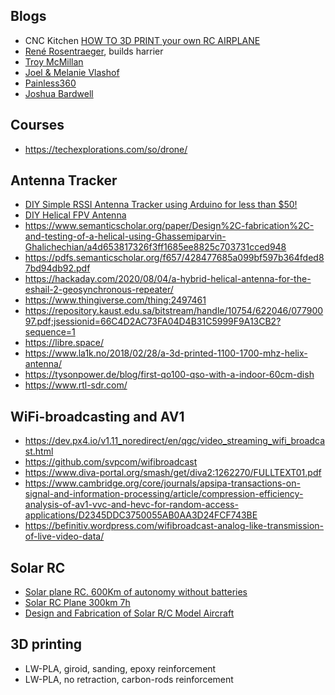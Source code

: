 ## Blogs

- CNC Kitchen [HOW TO 3D PRINT your own RC AIRPLANE](https://www.youtube.com/watch?v=Ztygn--BsjI&list=PLEOQTmIWJ_rnHDVqxPP-GQNJ1UcQ-eF2q&index=7)
- [René Rosentraeger](https://www.youtube.com/channel/UCj6O_mJ5G0JiGLTJUemIO_A), builds harrier
- [Troy McMillan](https://www.youtube.com/c/TroyMcMillan/playlists)
- [Joel & Melanie Vlashof](https://www.youtube.com/c/JoelMelanieVlashof/playlists)
- [Painless360](https://www.youtube.com/c/Painless360/playlists)
- [Joshua Bardwell](https://www.youtube.com/c/JoshuaBardwell)

## Courses

- https://techexplorations.com/so/drone/

## Antenna Tracker

- [DIY Simple RSSI Antenna Tracker using Arduino for less than $50!](https://www.youtube.com/watch?v=GGtqUXKE-ro)
- [DIY Helical FPV Antenna](https://www.youtube.com/watch?v=fS7MKYkKN-A)
- https://www.semanticscholar.org/paper/Design%2C-fabrication%2C-and-testing-of-a-helical-using-Ghassemiparvin-Ghalichechian/a4d653817326f3ff1685ee8825c703731cced948
- https://pdfs.semanticscholar.org/f657/428477685a099bf597b364fded87bd94db92.pdf
- https://hackaday.com/2020/08/04/a-hybrid-helical-antenna-for-the-eshail-2-geosynchronous-repeater/
- https://www.thingiverse.com/thing:2497461
- https://repository.kaust.edu.sa/bitstream/handle/10754/622046/07790097.pdf;jsessionid=66C4D2AC73FA04D4B31C5999F9A13CB2?sequence=1
- https://libre.space/
- https://www.la1k.no/2018/02/28/a-3d-printed-1100-1700-mhz-helix-antenna/
- https://tysonpower.de/blog/first-qo100-qso-with-a-indoor-60cm-dish
- https://www.rtl-sdr.com/

## WiFi-broadcasting and AV1

- https://dev.px4.io/v1.11_noredirect/en/qgc/video_streaming_wifi_broadcast.html
- https://github.com/svpcom/wifibroadcast
- https://www.diva-portal.org/smash/get/diva2:1262270/FULLTEXT01.pdf
- https://www.cambridge.org/core/journals/apsipa-transactions-on-signal-and-information-processing/article/compression-efficiency-analysis-of-av1-vvc-and-hevc-for-random-access-applications/D2345DDC3750055AB0AA3D24FCF743BE
- https://befinitiv.wordpress.com/wifibroadcast-analog-like-transmission-of-live-video-data/

## Solar RC

- [Solar plane RC. 600Km of autonomy without batteries](https://www.youtube.com/watch?v=nk2-mRIhF0Q)
- [Solar RC Plane 300km 7h](https://discuss.ardupilot.org/t/solar-rc-plane-300km-7h/60981)
- [Design and Fabrication of Solar R/C Model Aircraft](https://www.ijmer.com/papers/Vol3_Issue2/AZ32752758.pdf)

## 3D printing

- LW-PLA, giroid, sanding, epoxy reinforcement
- LW-PLA, no retraction, carbon-rods reinforcement
